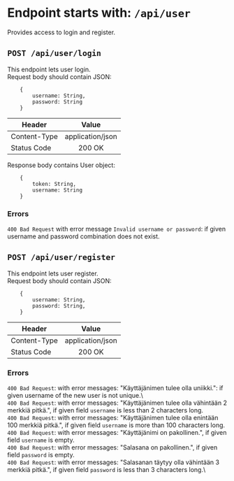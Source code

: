 # Endpoint starts with: `/api/user`
Provides access to login and register.

## `POST /api/user/login`
This endpoint lets user login.  
Request body should contain JSON:
``` 
    {
        username: String,
        password: String
    }
```

| Header        |  Value        |
| ------------- |:-------------:|
| Content-Type  | application/json |
| Status Code | 200 OK|


Response body contains User object:
```
    {
        token: String,
        username: String
    }
```

### Errors
`400 Bad Request` with error message `Invalid username or password`: if given username and password combination does not exist. 

## `POST /api/user/register`
This endpoint lets user register.  
Request body should contain JSON:
```
    {
        username: String,
        password: String,
    }
```

| Header        |  Value        |
| ------------- |:-------------:|
| Content-Type  | application/json |
| Status Code | 200 OK|

### Errors
`400 Bad Request`: with error messages: "Käyttäjänimen tulee olla uniikki.": if given username of the new user is not unique.\  
`400 Bad Request`: with error messages: "Käyttäjänimen tulee olla vähintään 2 merkkiä pitkä.",  if given field `username` is less than 2 characters long.\
`400 Bad Request`: with error messages: "Käyttäjänimen tulee olla enintään 100 merkkiä pitkä.",  if given field `username` is more than 100 characters long.\
`400 Bad Request`: with error messages: "Käyttäjänimi on pakollinen.",  if given field `username` is empty.\
`400 Bad Request`: with error messages: "Salasana on pakollinen.",  if given field `password` is empty.\
`400 Bad Request`: with error messages: "Salasanan täytyy olla vähintään 3 merkkiä pitkä.",  if given field `password` is less than 3 characters long.\

